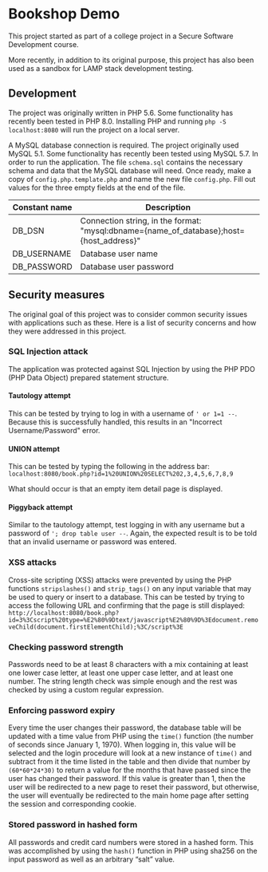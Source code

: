 # Bookshop Demo

This project started as part of a college project in a Secure Software Development course.

More recently, in addition to its original purpose, this project has also been used as a sandbox for LAMP stack
development testing.

## Development

The project was originally written in PHP 5.6. Some functionality has recently been tested in PHP 8.0. Installing PHP
and running `php -S localhost:8080` will run the project on a local server.

A MySQL database connection is required. The project originally used MySQL 5.1. Some functionality has recently been
tested using MySQL 5.7. In order to run the application. The file `schema.sql` contains the necessary schema and data
that the MySQL database will need. Once ready, make a copy of `config.php.template.php` and name the new
file `config.php`. Fill out values for the three empty fields at the end of the file.

| Constant name | Description                                                                             |
|---------------|-----------------------------------------------------------------------------------------|
| DB_DSN        | Connection string, in the format: "mysql:dbname={name_of_database};host={host_address}" |
| DB_USERNAME   | Database user name                                                                      |
| DB_PASSWORD   | Database user password                                                                  |

## Security measures

The original goal of this project was to consider common security issues with applications such as these. Here is a list
of security concerns and how they were addressed in this project.

### SQL Injection attack

The application was protected against SQL Injection by using the PHP PDO (PHP Data Object) prepared statement structure.

#### Tautology attempt

This can be tested by trying to log in with a username of `' or 1=1 --`. Because this is successfully handled, this
results in an "Incorrect Username/Password" error.

#### UNION attempt

This can be tested by typing the following in the address bar:
`localhost:8080/book.php?id=1%20UNION%20SELECT%202,3,4,5,6,7,8,9`

What should occur is that an empty item detail page is displayed.

#### Piggyback attempt

Similar to the tautology attempt, test logging in with any username but a password of `'; drop table user --`. Again,
the expected result is to be told that an invalid username or password was entered.

### XSS attacks

Cross-site scripting (XSS) attacks were prevented by using the PHP functions `stripslashes()` and `strip_tags()` on any
input variable that may be used to query or insert to a database. This can be tested by trying to access the following
URL and confirming that the page is still displayed:
`http://localhost:8080/book.php?id=3%3Cscript%20type=%E2%80%9Dtext/javascript%E2%80%9D%3Edocument.removeChild(document.firstElementChild);%3C/script%3E`

### Checking password strength

Passwords need to be at least 8 characters with a mix containing at least one lower case letter, at least one upper case
letter, and at least one number. The string length check was simple enough and the rest was checked by using a custom
regular expression.

### Enforcing password expiry

Every time the user changes their password, the database table will be updated with a time value from PHP using the
`time()` function (the number of seconds since January 1, 1970). When logging in, this value will be selected and the
login procedure will look at a new instance of `time()` and subtract from it the time listed in the table and then
divide that number by `(60*60*24*30)` to return a value for the months that have passed since the user has changed their
password. If this value is greater than 1, then the user will be redirected to a new page to reset their password, but
otherwise, the user will eventually be redirected to the main home page after setting the session and corresponding
cookie.

### Stored password in hashed form

All passwords and credit card numbers were stored in a hashed form. This was accomplished by using the `hash()` function
in PHP using sha256 on the input password as well as an arbitrary “salt” value.

